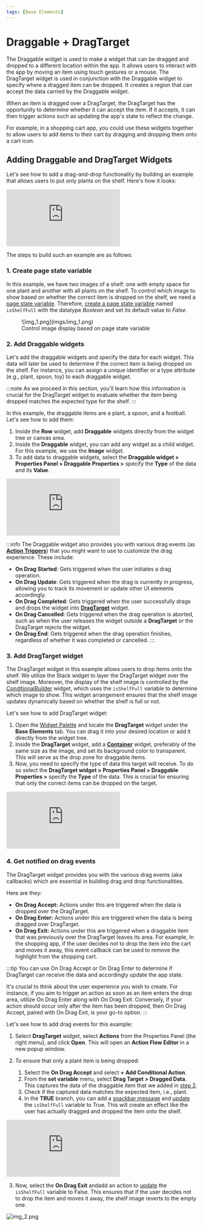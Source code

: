 ```yaml
---
tags: [Base Elements]
---
```


# Draggable + DragTarget

The Draggable widget is used to make a widget that can be dragged and dropped to a different location within the app. It allows users to interact with the app by moving an item using touch gestures or a mouse. The DragTarget widget is used in conjunction with the Draggable widget to specify where a dragged item can be dropped. It creates a region that can accept the data carried by the Draggable widget.

When an item is dragged over a DragTarget, the DragTarget has the opportunity to determine whether it can accept the item. If it accepts, it can then trigger actions such as updating the app's state to reflect the change.

For example, in a shopping cart app, you could use these widgets together to allow users to add items to their cart by dragging and dropping them onto a cart icon.

## Adding Draggable and DragTarget Widgets

Let's see how to add a drag-and-drop functionality by building an example that allows users to put only plants on the shelf. Here's how it looks:

<div style={{
    position: 'relative',
    paddingBottom: 'calc(56.67989417989418% + 41px)', // Keeps the aspect ratio and additional padding
    height: 0,
    width: '100%'}}>
    <iframe 
        src="https://www.loom.
com/embed/68dcc413ad664a7e887e4e305aaec6c2?sid=59c1dcf4-2b71-4dd4-9f13-4cee933bcaf4"
        title=""
        style={{
            position: 'absolute',
            top: 0,
            left: 0,
            width: '100%',
            height: '100%',
            colorScheme: 'light'
        }}
        frameborder="0"
        loading="lazy"
        webkitAllowFullScreen
        mozAllowFullScreen
        allowFullScreen
        allow="clipboard-write">
    </iframe>
</div>
<p></p>

<p></p>

The steps to build such an example are as follows:

### 1. Create page state variable

In this example, we have two images of a shelf: one with empty space for one plant and another 
with all plants on the shelf. To control which image to show based on whether the correct item 
is dropped on the shelf, we need a 
[page state variable](../../pages/page-lifecycle.md#page-state). 
Therefore, 
[create a page state variable](../../pages/page-lifecycle.md#creating-a-page-state)
named `isShelfFull` with the datatype *Boolean* and set its default value to *False*.

<figure>
    ![img_1.png](imgs/img_1.png)
  <figcaption class="centered-caption">Control image display based on page state variable</figcaption>
</figure>

### 2. Add Draggable widgets

Let's add the draggable widgets and specify the data for each widget. This data will later be used to determine if the correct item is being dropped on the shelf. For instance, you can assign a unique identifier or a type attribute (e.g., plant, spoon, toy) to each draggable widget.

:::note
As we proceed in this section, you'll learn how this information is crucial for the DragTarget widget to evaluate whether the item being dropped matches the expected type for the shelf.
:::

In this example, the draggable items are a plant, a spoon, and a football. Let's see how to add them:

1. Inside the **Row** widget, add 
**Draggable** widgets directly from the widget tree or canvas area.
2. Inside the **Draggable** widget, you can add any widget as a child widget. For this example, we use the **Image** widget.
3. To add data to draggable widgets, select the **Draggable widget > Properties Panel > Draggable Properties >** specify the **Type** of the data and its **Value**.

<div style={{
    position: 'relative',
    paddingBottom: 'calc(56.67989417989418% + 41px)', // Keeps the aspect ratio and additional padding
    height: 0,
    width: '100%'}}>
    <iframe 
        src="https://www.loom.
com/embed/09755c639a8f4aaaa2ea2df8bb8b0324?sid=c4738082-d7ee-4e9b-8940-e887334e476b"
        title=""
        style={{
            position: 'absolute',
            top: 0,
            left: 0,
            width: '100%',
            height: '100%',
            colorScheme: 'light'
        }}
        frameborder="0"
        loading="lazy"
        webkitAllowFullScreen
        mozAllowFullScreen
        allowFullScreen
        allow="clipboard-write">
    </iframe>
</div>
<p></p>

:::info
The Draggable widget also provides you with various drag events (as [**Action Triggers**](../../../control-flow/functions/action-triggers.md)) that you might want to use to customize the drag experience. These include:

- **On Drag Started**: Gets triggered when the user initiates a drag operation.
- **On Drag Update**: Gets triggered when the drag is currently in progress, allowing you to track its movement or update other UI elements accordingly.
- **On Drag Completed**: Gets triggered when the user successfully drags and drops the widget into [**DragTarget**](#3-add-dragtarget-widget) widget.
- **On Drag Cancelled**: Gets triggered when the drag operation is aborted, such as when the user releases the widget outside a **DragTarget** or the DragTarget rejects the widget.
- **On Drag End**: Gets triggered when the drag operation finishes, regardless of whether it was completed or cancelled.
:::

### 3. Add DragTarget widget

The DragTarget widget in this example allows users to drop items onto the shelf. We utilize the Stack widget to layer the DragTarget widget over the shelf image. Moreover, the display of the shelf image is controlled by the [ConditionalBuilder](../../../../ff-concepts/layout/responsive-widgets/conditional-builder-widget.md) widget, which uses the `isShelfFull` variable to determine which image to show. This widget arrangement ensures that the shelf image updates dynamically based on whether the shelf is full or not.

Let's see how to add DragTarget widget:

1. Open the [Widget Palette](../../../../intro/ff-ui/widget-palette.md) and locate the **DragTarget** widget under the **Base Elements** tab. You can drag it into your desired location or add it directly from the widget tree.
2. Inside the **DragTarget** widget, add a [**Container**](../../widgets/basic-widgets/container.md) widget, preferably of the same size as the image, and set its background color to transparent. This will serve as the drop zone for draggable items.
3. Now, you need to specify the type of data this target will receive. To do so select the **DragTarget widget > Properties Panel > Draggable Properties >** specify the **Type** of the data. This is crucial for ensuring that only the correct items can be dropped on the target.


<div style={{
    position: 'relative',
    paddingBottom: 'calc(56.67989417989418% + 41px)', // Keeps the aspect ratio and additional padding
    height: 0,
    width: '100%'}}>
    <iframe 
        src="https://www.loom.
com/embed/ffe78e15510d4cf2b34c1bbe0a54bad2?sid=97dadbab-779b-41ac-a23f-4f8d42e067b3"
        title=""
        style={{
            position: 'absolute',
            top: 0,
            left: 0,
            width: '100%',
            height: '100%',
            colorScheme: 'light'
        }}
        frameborder="0"
        loading="lazy"
        webkitAllowFullScreen
        mozAllowFullScreen
        allowFullScreen
        allow="clipboard-write">
    </iframe>
</div>
<p></p>

### 4. Get notified on drag events

The DragTarget widget provides you with the various drag events (aka callbacks) which are essential in building drag and drop functionalities.

Here are they:

- **On Drag Accept:** Actions under this are triggered when the data is dropped over the DragTarget.
- **On Drag Enter:** Actions under this are triggered when the data is being dragged over 
  DragTarget.
- **On Drag Exit:** Actions under this are triggered when a draggable item that was previously 
  over the DragTarget leaves its area. For example, In the shopping app, if the user decides not to drop the item into the cart and moves it away, this event callback can be used to remove the highlight from the shopping cart.

:::tip
You can use On Drag Accept or On Drag Enter to determine if DragTarget can receive the 
data and accordingly update the app state.

It's crucial to think about the user experience you wish to create. For instance, if you aim to trigger an action as soon as an item enters the drop area, utilize On Drag Enter along with On Drag Exit. Conversely, if your action should occur only after the item has been dropped, then On Drag Accept, paired with On Drag Exit, is your go-to option.
:::

Let's see how to add drag events for this example:

1. Select **DragTarget** widget, select **Actions** from the Properties Panel (the right menu), 
and click **Open**. This will open an **Action Flow Editor** in a new popup window.
2. To ensure that only a plant item is being dropped:

    1. Select the **On Drag Accept** and select **+ Add Conditional Action**.
    5. From the **set variable** menu, select **Drag Target > Dragged Data**. This captures the data of the draggable item that we added in [step 2](#2-add-draggable-widgets).
    8. Check if the captured data matches the expected item, i.e., plant.
    11. In the **TRUE** branch, you can add a [snackbar message](../../pages/page-elements.md#snackbar) and [update](../../pages/page-lifecycle.md#page-state) the `isShelfFull` variable to True. This will create an effect like the user has actually dragged and dropped the item onto the shelf.


<div style={{
    position: 'relative',
    paddingBottom: 'calc(56.67989417989418% + 41px)', // Keeps the aspect ratio and additional padding
    height: 0,
    width: '100%'}}>
    <iframe 
        src="https://www.loom.
  com/embed/53acd90e5f394581951173d4626c68a9?sid=0438be54-ed23-46e8-9f45-2cc36974037d"
        title=""
        style={{
            position: 'absolute',
            top: 0,
            left: 0,
            width: '100%',
            height: '100%',
            colorScheme: 'light'
        }}
        frameborder="0"
        loading="lazy"
        webkitAllowFullScreen
        mozAllowFullScreen
        allowFullScreen
        allow="clipboard-write">
    </iframe>
</div>
<p></p>

3. Now, select the **On Drag Exit** andadd an action to [update](../../pages/page-lifecycle.md#page-state) the `isShelfFull` variable to False. This ensures that if the user decides not to drop the item and moves it away, the shelf image reverts to the empty one.

  ![img_2.png](imgs/img_2.png)
